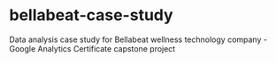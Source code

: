 # bellabeat-case-study
Data analysis case study for Bellabeat wellness technology company - Google Analytics Certificate capstone project
